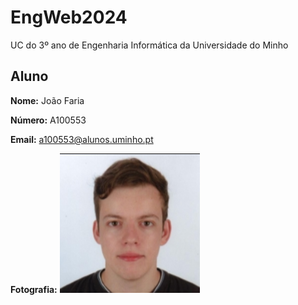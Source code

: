 # EngWeb2024

UC do 3º ano de Engenharia Informática da Universidade do Minho

## Aluno
**Nome:** João Faria

**Número:** A100553

**Email:** a100553@alunos.uminho.pt

**Fotografia:** ![Fotografia](image.png)

